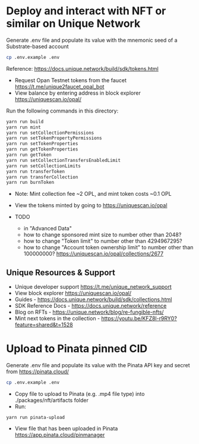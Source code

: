 # Deploy and interact with NFT or similar on Unique Network

Generate .env file and populate its value with the mnemonic seed of a Substrate-based account
```bash
cp .env.example .env
```

Reference: https://docs.unique.network/build/sdk/tokens.html

* Request Opan Testnet tokens from the faucet https://t.me/unique2faucet_opal_bot
* View balance by entering address in block explorer https://uniquescan.io/opal/

Run the following commands in this directory:
```bash
yarn run build
yarn run mint
yarn run setCollectionPermissions
yarn run setTokenPropertyPermissions
yarn run setTokenProperties
yarn run getTokenProperties
yarn run getToken
yarn run setCollectionTransfersEnabledLimit
yarn run setCollectionLimits
yarn run transferToken
yarn run transferCollection
yarn run burnToken
```
* Note: Mint collection fee ~2 OPL, and mint token costs ~0.1 OPL
* View the tokens minted by going to https://uniquescan.io/opal

* TODO
  * in "Advanced Data"
  * how to change sponsored mint size to number other than 2048? 
  * how to change "Token limit" to number other than 4294967295?
  * how to change "Account token ownership limit" to number other than 100000000?
  https://uniquescan.io/opal/collections/2677

## Unique Resources & Support

* Unique developer support https://t.me/unique_network_support
* View block explorer https://uniquescan.io/opal/
* Guides - https://docs.unique.network/build/sdk/collections.html
* SDK Reference Docs - https://docs.unique.network/reference
* Blog on RFTs - https://unique.network/blog/re-fungible-nfts/
* Mint next tokens in the collection - https://youtu.be/KFZ8l-r9RY0?feature=shared&t=1528

# Upload to Pinata pinned CID

Generate .env file and populate its value with the Pinata API key and secret from https://pinata.cloud/
```bash
cp .env.example .env
```

* Copy file to upload to Pinata (e.g. .mp4 file type) into ./packages/nft/artifacts folder
* Run:
```
yarn run pinata-upload
```
* View file that has been uploaded in Pinata https://app.pinata.cloud/pinmanager
